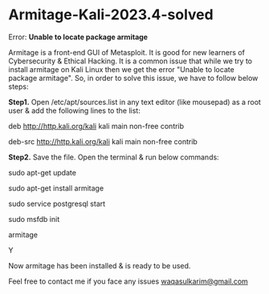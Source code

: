 # Armitage-Kali-2023.4-solved

Error: **Unable to locate package armitage**

Armitage is a front-end GUI of Metasploit. It is good for new learners of Cybersecurity & Ethical Hacking.
It is a common issue that while we try to install armitage on Kali Linux then we get the error "Unable to locate package armitage". So, in order to solve this issue, we have to follow below steps:

**Step1.** Open /etc/apt/sources.list in any text editor (like mousepad) as a root user & add the following lines to the list:

deb http://http.kali.org/kali kali main non-free contrib

deb-src http://http.kali.org/kali kali main non-free contrib


**Step2.** Save the file. Open the terminal & run below commands:

sudo apt-get update

sudo apt-get install armitage

sudo service postgresql start

sudo msfdb init

armitage

Y

Now armitage has been installed & is ready to be used.

Feel free to contact me if you face any issues waqasulkarim@gmail.com
